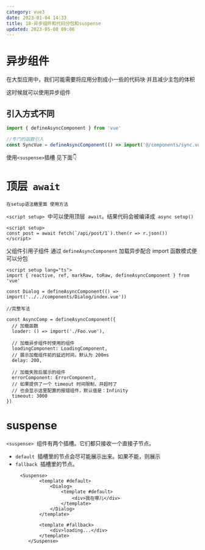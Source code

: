 ```yaml
---
category: vue3
date: 2023-01-04 14:33
title: 18-异步组件和代码分包和suspense
updated: 2023-05-08 09:06
---
```


# 异步组件

在大型应用中，我们可能需要将应用分割成小一些的代码块 并且减少主包的体积

这时候就可以使用异步组件

<!-- [原生 Ajax 封装 axios](../code/原生Ajax封装axios.md) -->

## 引入方式不同

```ts
import { defineAsyncComponent } from 'vue'

//专门的函数引入
const SyncVue = defineAsyncComponent(() => import('@/components/sync.vue')
```

使用`<suspense>`插槽
见下面👇

# 顶层  `await`

`在setup语法糖里面 使用方法`

`<script setup>`  中可以使用顶层  `await`。结果代码会被编译成  `async setup()`

```vue
<script setup>
const post = await fetch(`/api/post/1`).then(r => r.json())
</script>
```

父组件引用子组件 通过 `defineAsyncComponent` 加载异步配合 import 函数模式便可以分包

```vue
<script setup lang="ts">
import { reactive, ref, markRaw, toRaw, defineAsyncComponent } from 'vue'

const Dialog = defineAsyncComponent(() => import('../../components/Dialog/index.vue'))

//完整写法

const AsyncComp = defineAsyncComponent({
  // 加载函数
  loader: () => import('./Foo.vue'),

  // 加载异步组件时使用的组件
  loadingComponent: LoadingComponent,
  // 展示加载组件前的延迟时间，默认为 200ms
  delay: 200,

  // 加载失败后展示的组件
  errorComponent: ErrorComponent,
  // 如果提供了一个 timeout 时间限制，并超时了
  // 也会显示这里配置的报错组件，默认值是：Infinity
  timeout: 3000
})
```

# suspense

`<suspense>`  组件有两个插槽。它们都只接收一个直接子节点。
- `default`  插槽里的节点会尽可能展示出来。如果不能，则展示 
- `fallback`  插槽里的节点。

```vue
     <Suspense>
            <template #default>
                <Dialog>
                    <template #default>
                        <div>我在哪儿</div>
                    </template>
                </Dialog>
            </template>

            <template #fallback>
                <div>loading...</div>
            </template>
        </Suspense>
```